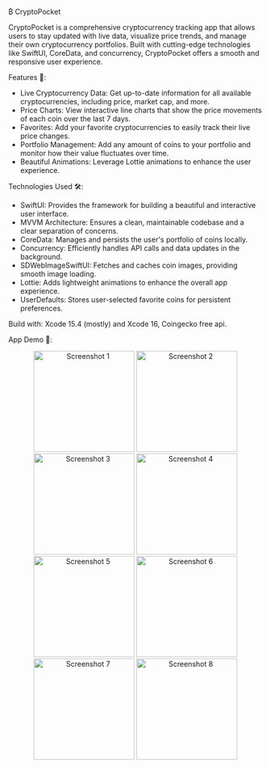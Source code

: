 ₿ CryptoPocket

CryptoPocket is a comprehensive cryptocurrency tracking app that allows users to stay updated with live data, visualize price trends, and manage their own cryptocurrency portfolios. Built with cutting-edge technologies like SwiftUI, CoreData, and concurrency, CryptoPocket offers a smooth and responsive user experience.

Features 📱:

- Live Cryptocurrency Data: Get up-to-date information for all available cryptocurrencies, including price, market cap, and more.
- Price Charts: View interactive line charts that show the price movements of each coin over the last 7 days.
- Favorites: Add your favorite cryptocurrencies to easily track their live price changes.
- Portfolio Management: Add any amount of coins to your portfolio and monitor how their value fluctuates over time.
- Beautiful Animations: Leverage Lottie animations to enhance the user experience.

Technologies Used 🛠️:
- SwiftUI: Provides the framework for building a beautiful and interactive user interface.
- MVVM Architecture: Ensures a clean, maintainable codebase and a clear separation of concerns.
- CoreData: Manages and persists the user's portfolio of coins locally.
- Concurrency: Efficiently handles API calls and data updates in the background.
- SDWebImageSwiftUI: Fetches and caches coin images, providing smooth image loading.
- Lottie: Adds lightweight animations to enhance the overall app experience.
- UserDefaults: Stores user-selected favorite coins for persistent preferences.
  
Build with: 
Xcode 15.4 (mostly) and Xcode 16, Coingecko free api.

App Demo 🎥: 
<div align="center">
  <img src="https://github.com/user-attachments/assets/f8f49400-aaeb-4efa-a64e-ee23bdc0ff6e" alt="Screenshot 1" width="200"/>
  <img src="https://github.com/user-attachments/assets/3c42af30-610a-48a4-ba93-e691a8fb8d64" alt="Screenshot 2" width="200"/>
  <img src="https://github.com/user-attachments/assets/45f0cb83-5638-49c8-b1cf-b8d3133e5562" alt="Screenshot 3" width="200"/>
  <img src="https://github.com/user-attachments/assets/53158b91-1cab-406d-a354-f187b9314d96" alt="Screenshot 4" width="200"/>
  <img src="https://github.com/user-attachments/assets/66d7cb38-f1d7-492a-9027-293cac6a7422" alt="Screenshot 5" width="200"/>
  <img src="https://github.com/user-attachments/assets/5508abae-8a02-4e46-9712-00fe18254fee" alt="Screenshot 6" width="200"/>
  <img src="https://github.com/user-attachments/assets/53982b83-9acc-414d-a33d-e3aaa444db36" alt="Screenshot 7" width="200"/>
  <img src="https://github.com/user-attachments/assets/53d71a3f-12df-4e1f-964e-46440e24fdbd" alt="Screenshot 8" width="200"/>
</div>

